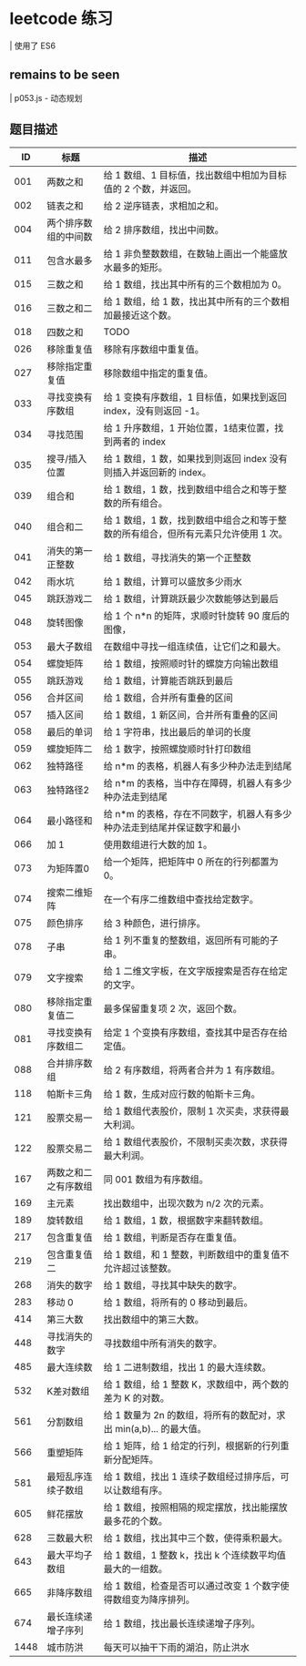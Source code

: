 # leetcode 练习

| 使用了 ES6

## remains to be seen

| p053.js - 动态规划

## 题目描述

| ID    | 标题    | 描述   |
| ------| ------ | -----  |
| 001   |两数之和   |给 1 数组、1 目标值，找出数组中相加为目标值的 2 个数，并返回。|
| 002   |链表之和   |给 2 逆序链表，求相加之和。|
| 004   |两个排序数组的中间数   |给 2 排序数组，找出中间数。|
| 011   |包含水最多   |给 1 非负整数数组，在数轴上画出一个能盛放水最多的矩形。|
| 015   |三数之和   |给 1 数组，找出其中所有的三个数相加为 0。|
| 016   |三数之和二   |给 1 数组，给 1 数，找出其中所有的三个数相加最接近这个数。|
| 018   |四数之和   |TODO
| 026   |移除重复值   |移除有序数组中重复值。|
| 027   |移除指定重复值   |移除数组中指定的重复值。|
| 033   |寻找变换有序数组 |给 1 变换有序数组，1 目标值，如果找到返回 index，没有则返回 -1。|
| 034   |寻找范围        |给 1 升序数组，1 开始位置，1结束位置，找到两者的 index|
| 035   |搜寻/插入位置   |给 1 数组，1 数，如果找到则返回 index 没有则插入并返回新的 index。|
| 039   |组合和   |给 1 数组，1 数，找到数组中组合之和等于整数的所有组合。|
| 040   |组合和二   |给 1 数组，1 数，找到数组中组合之和等于整数的所有组合，但所有元素只允许使用 1 次。|
| 041   |消失的第一正整数   |给 1 数组，寻找消失的第一个正整数|
| 042   |雨水坑   |给 1 数组，计算可以盛放多少雨水|
| 045   |跳跃游戏二   |给 1 数组，计算跳跃最少次数能够达到最后|
| 048   |旋转图像   |给 1 个 n*n 的矩阵，求顺时针旋转 90 度后的图像，|
| 053   |最大子数组   |在数组中寻找一组连续值，让它们之和最大。|
| 054   |螺旋矩阵   |给 1 数组，按照顺时针的螺旋方向输出数组|
| 055   |跳跃游戏   |给 1 数组，计算能否跳跃到最后|
| 056   |合并区间   |给 1 数组，合并所有重叠的区间|
| 057   |插入区间   |给 1 数组，1 新区间，合并所有重叠的区间|
| 058   |最后的单词   |给 1 字符串，找出最后的单词的长度|
| 059   |螺旋矩阵二   |给 1 数字，按照螺旋顺时针打印数组|
| 062   |独特路径     | 给 n*m 的表格，机器人有多少种办法走到结尾|
| 063   |独特路径2    | 给 n*m 的表格，当中存在障碍，机器人有多少种办法走到结尾|
| 064   |最小路径和    | 给 n*m 的表格，存在不同数字，机器人有多少种办法走到结尾并保证数字和最小|
| 066   |加 1   |使用数组进行大数的加 1。|
| 073   |为矩阵置0  |给一个矩阵，把矩阵中 0 所在的行列都置为0。 |
| 074   |搜索二维矩阵   |在一个有序二维数组中查找给定数字。   |
| 075   |颜色排序     | 给 3 种颜色，进行排序。 |
| 078   |子串         | 给 1 列不重复的整数组，返回所有可能的子串。 |
| 079   |文字搜索     | 给 1 二维文字板，在文字版搜索是否存在给定的文字。 |
| 080   |移除指定重复值二  | 最多保留重复项 2 次，返回个数。 |
| 081   |寻找变换有序数组二 | 给定 1 个变换有序数组，查找其中是否存在给定值。 |
| 088   |合并排序数组   |给 2 有序数组，将两者合并为 1 有序数组。|
| 118   |帕斯卡三角   |给 1 数，生成对应行数的帕斯卡三角。|
| 121   |股票交易一   |给 1 数组代表股价，限制 1 次买卖，求获得最大利润。|
| 122   |股票交易二   |给 1 数组代表股价，不限制买卖次数，求获得最大利润。|
| 167   |两数之和二之有序数组   |同 001 数组为有序数组。|
| 169   |主元素   |找出数组中，出现次数为 n/2 次的元素。|
| 189   |旋转数组   |给 1 数组，1 数，根据数字来翻转数组。|
| 217   |包含重复值   |给 1 数组，判断是否存在重复值。|
| 219   |包含重复值二   |给 1 数组，和 1 整数，判断数组中的重复值不允许超过该整数。|
| 268   |消失的数字   |给 1 数组，寻找其中缺失的数字。|
| 283   |移动 0   |给 1 数组，将所有的 0 移动到最后。|
| 414   |第三大数   |找出数组中的第三大数。|
| 448   |寻找消失的数字   |寻找数组中所有消失的数字。|
| 485   |最大连续数   |给 1 二进制数组，找出 1 的最大连续数。|
| 532   |K差对数组   |给 1 数组，给 1 整数 K，求数组中，两个数的差为 K 的对数。|
| 561   |分割数组   |给 1 数量为 2n 的数组，将所有的数配对，求出 min(a,b)... 的最大值。|
| 566   |重塑矩阵   |给 1 矩阵，给 1 给定的行列，根据新的行列重新分配矩阵。|
| 581   |最短乱序连续子数组   |给 1 数组，找出 1 连续子数组经过排序后，可以让数组有序。|
| 605   |鲜花摆放   |给 1 数组，按照相隔的规定摆放，找出能摆放最多花的个数。|
| 628   |三数最大积   |给 1 数组，找出其中三个数，使得乘积最大。|
| 643   |最大平均子数组   |给 1 数组，1 整数 k，找出 k 个连续数平均值最大的一组数。|
| 665   |非降序数组   |给 1 数组，检查是否可以通过改变 1 个数字使得数组变为降序排列。|
| 674   |最长连续递增子序列   |给 1 数组，找出最长连续递增子序列。|
| 1448  |城市防洪   |每天可以抽干下雨的湖泊，防止洪水           | 

